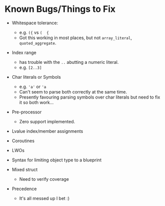 # Known Bugs/Things to Fix

* Whitespace tolerance:
  * e.g. `({` vs `(  {`
  * Got this working in most places, but not `array_literal`,
    `quoted_aggregate`.

* Index range
  * has trouble with the `..` abutting a numeric literal.
  * e.g. `[2..3]`

* Char literals or Symbols
  * e.g. `'a'` or `'a`
  * Can't seem to parse both correctly at the same time. 
  * Presently favouring parsing symbols over char literals but need to fix it so
    both work...

* Pre-processor
  * Zero support implemented.

* Lvalue index/member assignments

* Coroutines
* LWOs
* Syntax for limiting object type to a blueprint
* Mixed struct
  * Need to verify coverage

  
* Precedence 
  * It's all messed up I bet :)
